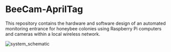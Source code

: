 # BeeCam-AprilTag

This repository contains the hardware and software design of an automated monitoring entrance for honeybee colonies using Raspberry Pi computers and cameras within a local wireless network.

![system_schematic](https://github.com/AERS-Lab/Beecam_AprilTag/assets/165219459/4d7aaa4a-b8a3-4750-945f-d35366fdff9d)
